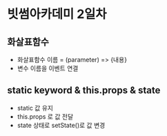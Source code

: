 # 빗썸아카데미 2일차

## 화살표함수
- 화살표함수 이름 = (parameter) => {내용}
- 변수 이름을 이벤트 연결

## static keyword & this.props & state
- static 값 유지
- this.props 로 값 전달
- state 상태로 setState()로 값 변경 

